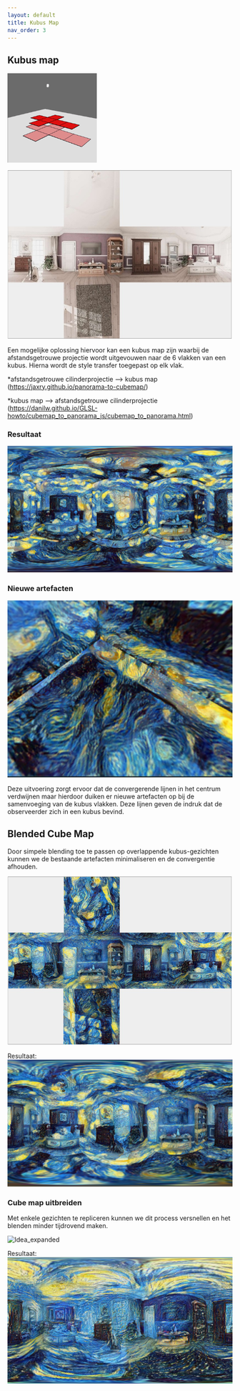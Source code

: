 ```yaml
---
layout: default
title: Kubus Map
nav_order: 3
---
```


## Kubus map

![image](../images/Cube-Folding.gif "kubus map")


![Kubus map](../images/kubus.jpg "kubus map")

Een mogelijke oplossing hiervoor kan een kubus map zijn waarbij de afstandsgetrouwe projectie wordt uitgevouwen naar de 6 vlakken van een kubus. 
Hierna wordt de style transfer toegepast op elk vlak. 

*afstandsgetrouwe cilinderprojectie --> kubus map (https://jaxry.github.io/panorama-to-cubemap/)

*kubus map --> afstandsgetrouwe cilinderprojectie (https://danilw.github.io/GLSL-howto/cubemap_to_panorama_js/cubemap_to_panorama.html)

### Resultaat

![bad_cubemap_no_blending](../images/bad_cubemap_no_blending.png "bad blending")

### Nieuwe artefacten

![kubus 360](../images/kubus360.png "kubus 360 hoek")

Deze uitvoering zorgt ervoor dat de convergerende lijnen in het centrum verdwijnen maar hierdoor duiken er nieuwe artefacten op bij de samenvoeging van de kubus vlakken.
Deze lijnen geven de indruk dat de observeerder zich in een kubus bevind.

## Blended Cube Map

Door simpele blending toe te passen op overlappende kubus-gezichten kunnen we de bestaande artefacten minimaliseren en de convergentie afhouden.

![Kubus_style_transfer](../images/styled_cube_map.png "Kubus Style Transfer")

Resultaat:
![Kubus_equirect_style_transfer](../images/Cubemap_equirectangluar_styled.png "Kubus_equirect Style Transfer")

### Cube map uitbreiden

Met enkele gezichten te repliceren kunnen we dit process versnellen en het blenden minder tijdrovend maken.

![Idea_expanded](https://user-images.githubusercontent.com/60694521/210592705-c8979797-465c-4832-b7d2-fdf8279475ae.png)

Resultaat:
![image](../images/own_implementation_result.png "result")



